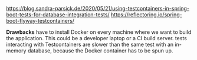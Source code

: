 https://blog.sandra-parsick.de/2020/05/21/using-testcontainers-in-spring-boot-tests-for-database-integration-tests/
https://reflectoring.io/spring-boot-flyway-testcontainers/

**Drawbacks**
have to install Docker on every machine where we want to build the application. 
    This could be a developer laptop or a CI build server.
tests interacting with Testcontainers are slower than the same test with an in-memory database, 
    because the Docker container has to be spun up.

